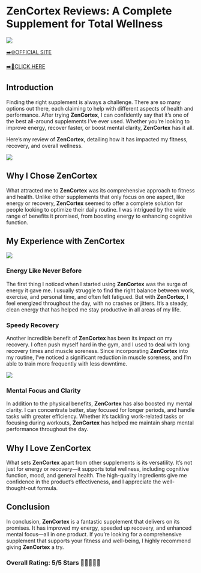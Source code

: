 # **ZenCortex Reviews**: A Complete Supplement for Total Wellness

[![](https://static.vecteezy.com/system/resources/thumbnails/019/896/014/small/buy-now-gradient-button-with-cart-symbol-buy-now-illustration-png.png)](https://edetoop.top/lander/sugarpreland-1/zencor.html) 

[➡️🌐OFFICIAL SITE](https://edetoop.top/lander/sugarpreland-1/zencor.html) 

[➡️🔗CLICK HERE](https://edetoop.top/lander/sugarpreland-1/zencor.html) 


## Introduction

Finding the right supplement is always a challenge. There are so many options out there, each claiming to help with different aspects of health and performance. After trying **ZenCortex**, I can confidently say that it’s one of the best all-around supplements I’ve ever used. Whether you’re looking to improve energy, recover faster, or boost mental clarity, **ZenCortex** has it all.

Here’s my review of **ZenCortex**, detailing how it has impacted my fitness, recovery, and overall wellness.

[![](https://wallpapers.com/images/hd/red-order-now-button-udg4jcj4arvn8b0n-2.png)](https://edetoop.top/lander/sugarpreland-1/zencor.html)  

## Why I Chose **ZenCortex**

What attracted me to **ZenCortex** was its comprehensive approach to fitness and health. Unlike other supplements that only focus on one aspect, like energy or recovery, **ZenCortex** seemed to offer a complete solution for people looking to optimize their daily routine. I was intrigued by the wide range of benefits it promised, from boosting energy to enhancing cognitive function.

## My Experience with **ZenCortex**

[![](https://static.vecteezy.com/system/resources/thumbnails/019/896/014/small/buy-now-gradient-button-with-cart-symbol-buy-now-illustration-png.png)](https://edetoop.top/lander/sugarpreland-1/zencor.html)

### Energy Like Never Before

The first thing I noticed when I started using **ZenCortex** was the surge of energy it gave me. I usually struggle to find the right balance between work, exercise, and personal time, and often felt fatigued. But with **ZenCortex**, I feel energized throughout the day, with no crashes or jitters. It’s a steady, clean energy that has helped me stay productive in all areas of my life.

### Speedy Recovery

Another incredible benefit of **ZenCortex** has been its impact on my recovery. I often push myself hard in the gym, and I used to deal with long recovery times and muscle soreness. Since incorporating **ZenCortex** into my routine, I’ve noticed a significant reduction in muscle soreness, and I’m able to train more frequently with less downtime.

[![](https://wallpapers.com/images/hd/red-order-now-button-udg4jcj4arvn8b0n-2.png)](https://edetoop.top/lander/sugarpreland-1/zencor.html)  

### Mental Focus and Clarity

In addition to the physical benefits, **ZenCortex** has also boosted my mental clarity. I can concentrate better, stay focused for longer periods, and handle tasks with greater efficiency. Whether it’s tackling work-related tasks or focusing during workouts, **ZenCortex** has helped me maintain sharp mental performance throughout the day.

## Why I Love **ZenCortex**

What sets **ZenCortex** apart from other supplements is its versatility. It’s not just for energy or recovery—it supports total wellness, including cognitive function, mood, and general health. The high-quality ingredients give me confidence in the product’s effectiveness, and I appreciate the well-thought-out formula.

## Conclusion

In conclusion, **ZenCortex** is a fantastic supplement that delivers on its promises. It has improved my energy, speeded up recovery, and enhanced mental focus—all in one product. If you’re looking for a comprehensive supplement that supports your fitness and well-being, I highly recommend giving **ZenCortex** a try.

### Overall Rating: 5/5 Stars 🌟🌟🌟🌟🌟

